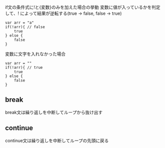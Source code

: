 if文の条件式に!と{変数}のみを加えた場合の挙動
変数に値が入っているかを判定して、! によって結果が逆転する(true -> false, false -> true)
```
var arr = "a"
if(!arr){ // false
    true
} else {
    false
}
```
変数に文字を入れなかった場合
```
var arr = ""
if(!arr){ // true
    true
} else {
    false
}
```

## break

 break文は繰り返しを中断してループから抜け出す
 
## continue

continue文は繰り返しを中断してループの先頭に戻る
